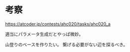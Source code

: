# 考察

https://atcoder.jp/contests/ahc020/tasks/ahc020_a


適当にパラメータ生成だとやっぱ微妙。

山登りのベースを作りたい。
繋げる必要がない辺を探るべき。